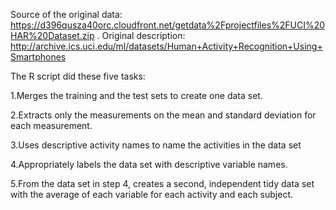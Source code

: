 Source of the original data: https://d396qusza40orc.cloudfront.net/getdata%2Fprojectfiles%2FUCI%20HAR%20Dataset.zip .
Original description: http://archive.ics.uci.edu/ml/datasets/Human+Activity+Recognition+Using+Smartphones

The R script did these five tasks:

1.Merges the training and the test sets to create one data set.

2.Extracts only the measurements on the mean and standard deviation for each measurement. 

3.Uses descriptive activity names to name the activities in the data set

4.Appropriately labels the data set with descriptive variable names. 

5.From the data set in step 4, creates a second, independent tidy data set with the average of each variable for each activity and each subject.

